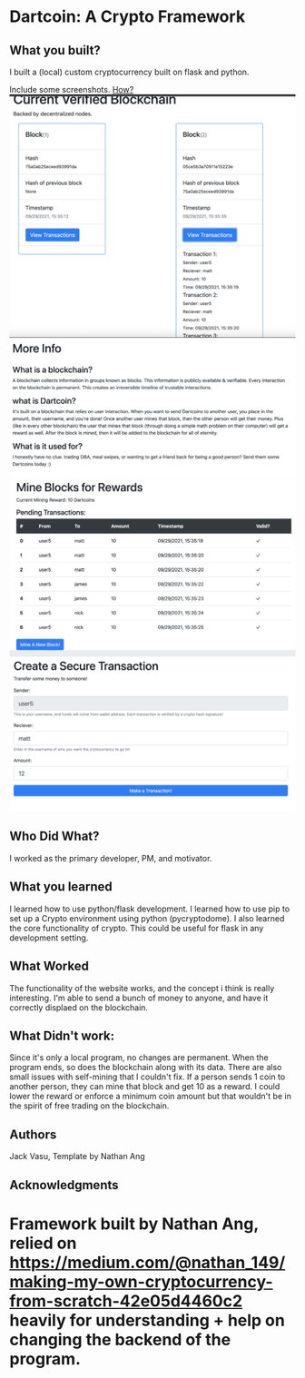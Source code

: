 # Dartcoin: A Crypto Framework


## What you built? 

I built a (local) custom cryptocurrency built on flask and python. 

Include some screenshots.
[How?](https://help.github.com/articles/about-readmes/#relative-links-and-image-paths-in-readme-files)
![alt text](/blockchain.png)
![alt text](/blockchainInfo.png)
![alt text](/mining.png)
![alt text](/transaction.png)


## Who Did What?

I worked as the primary developer, PM, and motivator.

## What you learned

I learned how to use python/flask development. I learned how to use pip to set up a Crypto environment using python (pycryptodome). I also learned the core functionality of crypto. This could be useful for flask in any development setting. 

## What Worked

The functionality of the website works, and the concept i think is really interesting. I'm able to send a bunch of money to anyone, and have it correctly displaed on the blockchain.

## What Didn't work:

Since it's only a local program, no changes are permanent. When the program ends, so does the blockchain along with its data. There are also small issues with self-mining that I couldn't fix. If a person sends 1 coin to another person, they can mine that block and get 10 as a reward. I could lower the reward or enforce a minimum coin amount but that wouldn't be in the spirit of free trading on the blockchain.

## Authors

Jack Vasu, Template by Nathan Ang

## Acknowledgments

Framework built by Nathan Ang, relied on https://medium.com/@nathan_149/making-my-own-cryptocurrency-from-scratch-42e05d4460c2 heavily for understanding + help on changing the backend of the program.
=======
